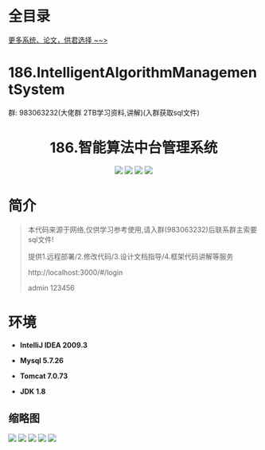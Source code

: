 # 全目录

[更多系统、论文，供君选择 ~~>](https://www.yuque.com/wisebit/blog)

# 186.IntelligentAlgorithmManagementSystem

<p>群: 983063232(大佬群 2TB学习资料,讲解)(入群获取sql文件)</p>

<p><h1 align="center">186.智能算法中台管理系统</h1></p>


<p align="center">
	<img src="https://img.shields.io/badge/jdk-1.8-orange.svg"/>
    <img src="https://img.shields.io/badge/springboot-5.x-lightgrey.svg"/>
    <img src="https://img.shields.io/badge/vue-3.x-blue.svg"/>
    <img src="https://img.shields.io/badge/mybatis-5.x-yellow.svg"/>
</p>

# 简介


> 本代码来源于网络,仅供学习参考使用,请入群(983063232)后联系群主索要sql文件!
>
> 提供1.远程部署/2.修改代码/3.设计文档指导/4.框架代码讲解等服务
>
> http://localhost:3000/#/login
>
> admin 123456
>



# 环境

- <b>IntelliJ IDEA 2009.3</b>

- <b>Mysql 5.7.26</b>

- <b>Tomcat 7.0.73</b>

- <b>JDK 1.8</b>




## 缩略图

![](https://bitwise.oss-cn-heyuan.aliyuncs.com/2024/9/10/9bb019ac-d4b9-40f0-8fb8-5ff0da4d87f1.png)
![](https://bitwise.oss-cn-heyuan.aliyuncs.com/2024/9/10/7da0f0a4-be67-452c-ae11-b2c2f35b4598.png)
![](https://bitwise.oss-cn-heyuan.aliyuncs.com/2024/9/10/f415f21c-5559-4fb0-b797-c9505d51715d.png)
![](https://bitwise.oss-cn-heyuan.aliyuncs.com/2024/9/10/ab4c01a0-1a65-4a5c-98c9-5d3b9170a415.png)
![](https://bitwise.oss-cn-heyuan.aliyuncs.com/2024/9/10/c4a29005-3613-4c3a-9473-6f0a584c65ef.png)





